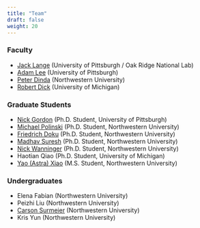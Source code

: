 ```yaml
---
title: "Team"
draft: false
weight: 20
---
```


### Faculty

- [Jack Lange](http://www.prognosticlab.org/~jarusl/)  (University of Pittsburgh / Oak Ridge National Lab)
- [Adam Lee](https://people.cs.pitt.edu/~adamlee/) (University of Pittsburgh)
- [Peter Dinda](http://pdinda.org) (Northwestern University)
- [Robert Dick](http://robertdick.org) (University of Michigan)

### Graduate Students

- [Nick Gordon](https://scholar.google.com/citations?user=LDGdNIAAAAAJ&hl=en)  (Ph.D. Student, University of Pittsburgh)
- [Michael Polinski](https://michaelpolinski.com/) (Ph.D. Student, Northwestern University)
- [Friedrich Doku](https://fdoku.me/) (Ph.D. Student, Northwestern University)
- [Madhav Suresh](https://users.cs.northwestern.edu/~mas384/)  (Ph.D. Student, Northwestern University)
- [Nick Wanninger](https://nickw.io) (Ph.D. Student, Northwestern University)
- Haotian Qiao (Ph.D. Student, University of Michigan)
- [Yao (Astra) Xiao](https://www.linkedin.com/in/yao-sissi-xiao/) (M.S. Student, Northwestern University)

### Undergraduates

- Elena Fabian (Northwestern University)
- Peizhi Liu (Northwestern University)
- [Carson Surmeier](https://about.surmeier.us) (Northwestern University)
- Kris Yun (Northwestern University)

